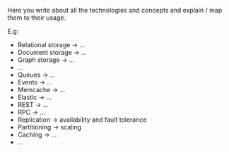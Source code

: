 Here you write about all the technologies and concepts and explain / map them to their usage.

E.g:
* Relational storage -> ...
* Document storage -> ...
* Graph storage -> ...
* ...
* Queues -> ...
* Events -> ...
* Memcache -> ...
* Elastic -> ...
* REST -> ...
* RPC -> ...
* Replication -> availability and fault tolerance
* Partitioning -> scaling
* Caching -> ...
* ...

